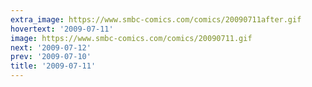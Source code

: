 ```yaml
---
extra_image: https://www.smbc-comics.com/comics/20090711after.gif
hovertext: '2009-07-11'
image: https://www.smbc-comics.com/comics/20090711.gif
next: '2009-07-12'
prev: '2009-07-10'
title: '2009-07-11'
---
```

